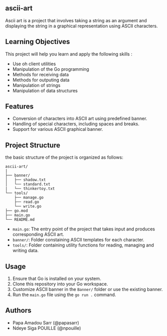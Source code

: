 ## ascii-art

Ascii art is a project that involves taking a string as an argument and displaying the string in a graphical representation using ASCII characters.

## Learning Objectives

This project will help you learn and apply the following skills :
- Use oh client utilities
- Manipulation of the Go programming
- Methods for receiving data 
- Methods for outputing data 
- Manipulation of strings
- Manipulation of data structures

## Features

- Conversion of characters into ASCII art using predefined banner.
- Handling of special characters, including spaces and breaks.
- Support for various ASCII graphical banner.

## Project Structure

the basic structure of the project is organized as follows:

```
ascii-art/
|
├── banner/
│   ├── shadow.txt
│   └── standard.txt
|   └── thinkertoy.txt
└── tools/
    ├── manage.go
    ├── read.go
    └── write.go
├── go.mod
├── main.go
└── README.md

```

- `main.go`: The entry point of the project that takes input and produces corresponding ASCII art.
- `banner/`: Folder constaining ASCII templates for each character.
- `tools/`: Folder containing utility functions for reading, managing and writing data.


## Usage 

1. Ensure that Go is installed on your system.
2. Clone this repository into your Go workspace.
3. Customize ASCII banner in the `Banner/` folder or use the existing banner.
4. Run the `main.go` file using the `go run .` command.

## Authors

- Papa Amadou Sarr (@papasarr)
- Ndeye Siga POUILLE (@npouille)